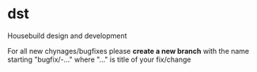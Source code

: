 # dst
Housebuild design and development 

<p>For all new chynages/bugfixes please <strong>create a new branch</strong>
with the name starting "bugfix/-..." where "..." is title of your fix/change
